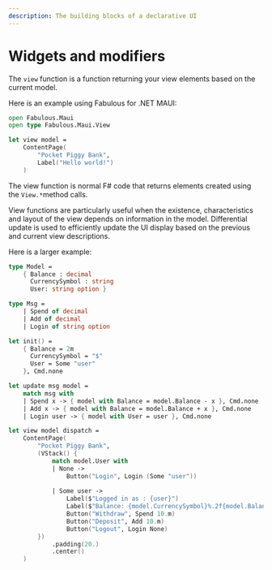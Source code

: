 ```yaml
---
description: The building blocks of a declarative UI
---
```


# Widgets and modifiers

The `view` function is a function returning your view elements based on the current model.

Here is an example using Fabulous for .NET MAUI:

```fsharp
open Fabulous.Maui
open type Fabulous.Maui.View

let view model =
    ContentPage(
        "Pocket Piggy Bank",
        Label("Hello world!")
    )
```

The view function is normal F# code that returns elements created using the `View.*`method calls.

View functions are particularly useful when the existence, characteristics and layout of the view depends on information in the model. Differential update is used to efficiently update the UI display based on the previous and current view descriptions.

Here is a larger example:

```fsharp
type Model =
    { Balance : decimal
      CurrencySymbol : string
      User: string option }

type Msg =
    | Spend of decimal
    | Add of decimal
    | Login of string option

let init() = 
    { Balance = 2m
      CurrencySymbol = "$"
      User = Some "user"
    }, Cmd.none

let update msg model =
    match msg with
    | Spend x -> { model with Balance = model.Balance - x }, Cmd.none
    | Add x -> { model with Balance = model.Balance + x }, Cmd.none
    | Login user -> { model with User = user }, Cmd.none

let view model dispatch =
    ContentPage(
        "Pocket Piggy Bank",
        (VStack() {
            match model.User with
            | None ->
                Button("Login", Login (Some "user"))
                
            | Some user ->
                Label($"Logged in as : {user}")
                Label($"Balance: {model.CurrencySymbol}%.2f{model.Balance}")
                Button("Withdraw", Spend 10.m)
                Button("Deposit", Add 10.m)
                Button("Logout", Login None)
        })
            .padding(20.)
            .center()
    )
```

